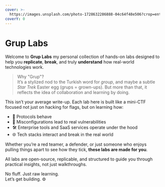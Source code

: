 ```yaml
---
cover: >-
  https://images.unsplash.com/photo-1728632286888-04c64f48e506?crop=entropy&cs=srgb&fm=jpg&ixid=M3wxOTcwMjR8MHwxfHNlYXJjaHw3fHxjcmF6eSUyMGxhYiUyMHNjaXxlbnwwfHx8fDE3NTQ1ODU1MDF8MA&ixlib=rb-4.1.0&q=85
coverY: 0
---
```


# Grup Labs

Welcome to **Grup Labs** my personal collection of hands-on labs designed to help you **replicate**, **break**, and truly **understand** how real-world technologies work.

> Why "Grup"?\
> It’s a stylized nod to the Turkish word for _group_, and maybe a subtle _Star Trek_ Easter egg (grups = grown-ups). But more than that, it reflects the idea of collaboration and learning by doing.

This isn’t your average write-up. Each lab here is built like a mini-CTF  focused not just on hacking for flags, but on learning how:

* 🧠 Protocols behave&#x20;
* 🔐 Misconfigurations lead to real vulnerabilities
* 🛠️ Enterprise tools and SaaS services operate under the hood
* 🌐 Tech stacks interact and break in the real world

Whether you’re a red teamer, a defender, or just someone who enjoys pulling things apart to see how they tick, **these labs are made for you**.

All labs are open-source, replicable, and structured to guide you through practical insights, not just walkthroughs.

No fluff. Just raw learning.\
Let’s get building. ⚙️
